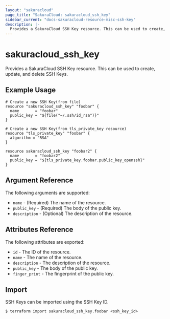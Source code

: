 ```yaml
---
layout: "sakuracloud"
page_title: "SakuraCloud: sakuracloud_ssh_key"
sidebar_current: "docs-sakuracloud-resource-misc-ssh-key"
description: |-
  Provides a SakuraCloud SSH Key resource. This can be used to create, update, and delete SSH Keys.
---
```


# sakuracloud\_ssh_key

Provides a SakuraCloud SSH Key resource. This can be used to create, update, and delete SSH Keys.

## Example Usage

```hcl
# Create a new SSH Key(from file)
resource "sakuracloud_ssh_key" "foobar" {
  name       = "foobar"
  public_key = "${file("~/.ssh/id_rsa")}"
}

# Create a new SSH Key(from tls_private_key resource)
resource "tls_private_key" "foobar" {
  algorithm = "RSA"
}

resource sakuracloud_ssh_key "foobar2" {
  name       = "foobar2"
  public_key = "${tls_private_key.foobar.public_key_openssh}"
}
```

## Argument Reference

The following arguments are supported:

* `name` - (Required) The name of the resource.
* `public_key` - (Required) The body of the public key. 
* `description` - (Optional) The description of the resource.

## Attributes Reference

The following attributes are exported:

* `id` - The ID of the resource.
* `name` - The name of the resource.
* `description` - The description of the resource.
* `public_key` - The body of the public key. 
* `finger_print` - The fingerprint of the public key.

## Import

SSH Keys can be imported using the SSH Key ID.

```
$ terraform import sakuracloud_ssh_key.foobar <ssh_key_id>
```
